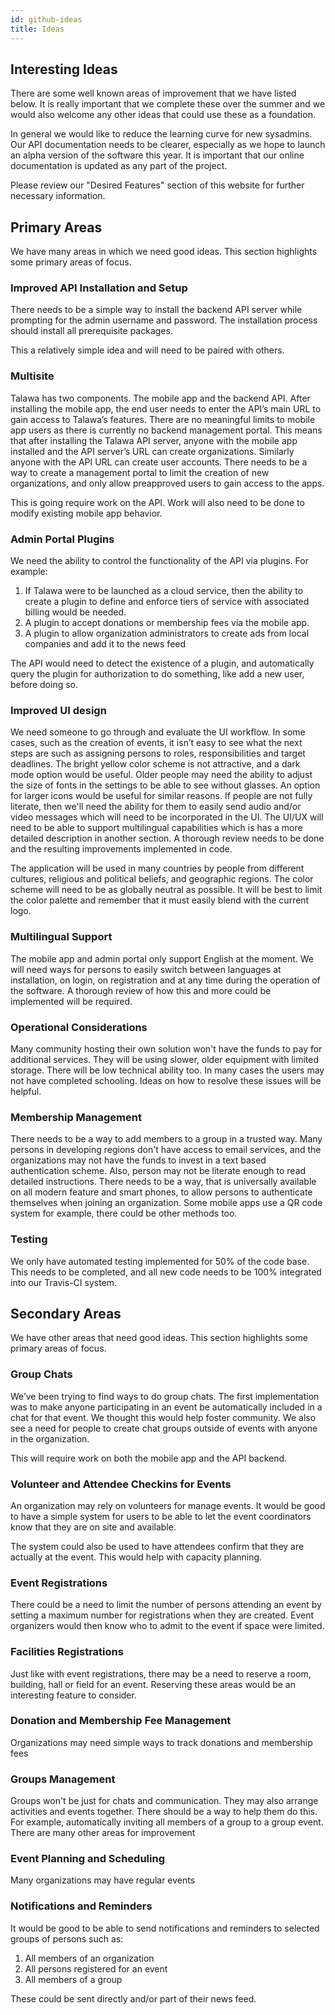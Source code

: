 ```yaml
---
id: github-ideas
title: Ideas
---
```


## Interesting Ideas

There are some well known areas of improvement that we have listed below. It is really important that we complete these over the summer and we would also welcome any other ideas that could use these as a foundation.

In general we would like to reduce the learning curve for new sysadmins. Our API documentation needs to be clearer, especially as we hope to launch an alpha version of the software this year. It is important that our online documentation is updated as any part of the project.

Please review our "Desired Features" section of this website for further necessary information.

## Primary Areas

We have many areas in which we need good ideas. This section highlights some primary areas of focus.

### Improved API Installation and Setup

There needs to be a simple way to install the backend API server while prompting for the admin username and password. The installation process should install all prerequisite packages.

This a relatively simple idea and will need to be paired with others.

### Multisite

Talawa has two components. The mobile app and the backend API. After installing the mobile app, the end user needs to enter the API’s main URL to gain access to Talawa’s features. There are no meaningful limits to mobile app users as there is currently no backend management portal. This means that after installing the Talawa API server, anyone with the mobile app installed and the API server’s URL can create organizations. Similarly anyone with the API URL can create user accounts. There needs to be a way to create a management portal to limit the creation of new organizations, and only allow preapproved users to gain access to the apps.

This is going require work on the API. Work will also need to be done to modify existing mobile app behavior.

### Admin Portal Plugins

We need the ability to control the functionality of the API via plugins. For example:

1. If Talawa were to be launched as a cloud service, then the ability to create a plugin to define and enforce tiers of service with associated billing would be needed.
1. A plugin to accept donations or membership fees via the mobile app.
1. A plugin to allow organization administrators to create ads from local companies and add it to the news feed

The API would need to detect the existence of a plugin, and automatically query the plugin for authorization to do something, like add a new user, before doing so.

### Improved UI design

We need someone to go through and evaluate the UI workflow. In some cases, such as the creation of events, it isn’t easy to see what the next steps are such as assigning persons to roles, responsibilities and target deadlines. The bright yellow color scheme is not attractive, and a dark mode option would be useful. Older people may need the ability to adjust the size of fonts in the settings to be able to see without glasses. An option for larger icons would be useful for similar reasons. If people are not fully literate, then we'll need the ability for them to easily send audio and/or video messages which will need to be incorporated in the UI. The UI/UX will need to be able to support multilingual capabilities which is has a more detailed description in another section. A thorough review needs to be done and the resulting improvements implemented in code.

The application will be used in many countries by people from different cultures, religious and political beliefs, and geographic regions. The color scheme will need to be as globally neutral as possible. It will be best to limit the color palette and remember that it must easily blend with the current logo.

### Multilingual Support

The mobile app and admin portal only support English at the moment. We will need ways for persons to easily switch between languages at installation, on login, on registration and at any time during the operation of the software. A thorough review of how this and more could be implemented will be required.

### Operational Considerations

Many community hosting their own solution won't have the funds to pay for additional services. They will be using slower, older equipment with limited storage. There will be low technical ability too. In many cases the users may not have completed schooling. Ideas on how to resolve these issues will be helpful.

### Membership Management

There needs to be a way to add members to a group in a trusted way. Many persons in developing regions don't have access to email services, and the organizations may not have the funds to invest in a text based authentication scheme. Also, person may not be literate enough to read detailed instructions. There needs to be a way, that is universally available on all modern feature and smart phones, to allow persons to authenticate themselves when joining an organization. Some mobile apps use a QR code system for example, there could be other methods too.

### Testing
We only have automated testing implemented for 50% of the code base. This needs to be completed, and all new code needs to be 100% integrated into our Travis-CI system.

## Secondary Areas

We have other areas that need good ideas. This section highlights some primary areas of focus.

### Group Chats

We’ve been trying to find ways to do group chats. The first implementation was to make anyone participating in an event be automatically included in a chat for that event. We thought this would help foster community. We also see a need for people to create chat groups outside of events with anyone in the organization.

This will require work on both the mobile app and the API backend.

### Volunteer and Attendee Checkins for Events

An organization may rely on volunteers for manage events. It would be good to have a simple system for users to be able to let the event coordinators know that they are on site and available.

The system could also be used to have attendees confirm that they are actually at the event. This would help with capacity planning.

### Event Registrations

There could be a need to limit the number of persons attending an event by setting a maximum number for registrations when they are created. Event organizers would then know who to admit to the event if space were limited.

### Facilities Registrations

Just like with event registrations, there may be a need to reserve a room, building, hall or field for an event. Reserving these areas would be an interesting feature to consider.

### Donation and Membership Fee Management

Organizations may need simple ways to track donations and membership fees

### Groups Management

Groups won't be just for chats and communication. They may also arrange activities and events together. There should be a way to help them do this. For example, automatically inviting all members of a group to a group event. There are many other areas for improvement

### Event Planning and Scheduling

Many organizations may have regular events

### Notifications and Reminders

It would be good to be able to send notifications and reminders to selected groups of persons such as:

1. All members of an organization
1. All persons registered for an event
1. All members of a group

These could be sent directly and/or part of their news feed.
